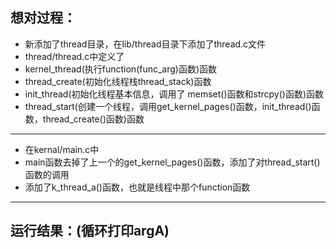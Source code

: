 ## 想对过程：
- 新添加了thread目录，在lib/thread目录下添加了thread.c文件
- thread/thread.c中定义了
- kernel_thread(执行function(func_arg)函数)函数
- thread_create(初始化线程栈thread_stack)函数
- init_thread(初始化线程基本信息，调用了 memset()函数和strcpy()函数)函数
- thread_start(创建一个线程，调用get_kernel_pages()函数，init_thread()函数，thread_create()函数)函数
-----------------------------------
- 在kernal/main.c中
- main函数去掉了上一个的get_kernel_pages()函数，添加了对thread_start()函数的调用
- 添加了k_thread_a()函数，也就是线程中那个function函数
---------------------------------
## 运行结果：(循环打印argA)
